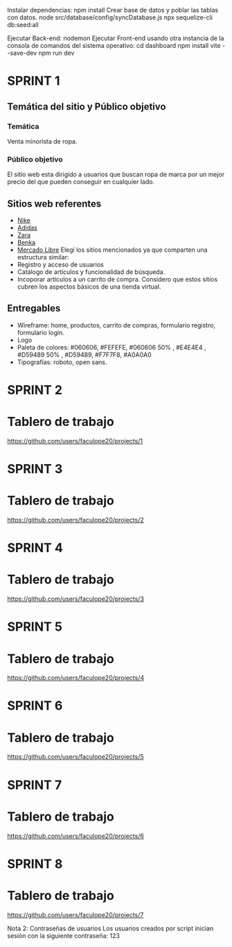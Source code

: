 Instalar dependencias:
npm install
Crear base de datos y poblar las tablas con datos.
node src/database/config/syncDatabase.js
npx sequelize-cli db:seed:all


Ejecutar Back-end:
nodemon
Ejecutar Front-end usando otra instancia de la consola de comandos del sistema operativo:
cd dashboard
npm install vite --save-dev
npm run dev
# SPRINT 1
## Temática del sitio y Público objetivo
### __Temática__
Venta minorísta de ropa.
### __Público objetivo__
El sitio web esta dirigido a usuarios que buscan ropa de marca por un mejor precio del que pueden conseguir en cualquier lado.
## Sitios web referentes
- [Nike](https://www.nike.com.ar/)
- [Adidas](https://www.adidas.com.ar/)
- [Zara](https://www.zara.com)
- [Benka](https://www.benka.com.ar/)
- [Mercado Libre](https://www.mercadolibre.com.ar/)
Elegí los sitios mencionados ya que comparten una estructura similar:
- Registro y acceso de usuarios
- Catálogo de artículos y funcionalidad de búsqueda.
- Incoporar artículos a un carrito de compra.
Considero que estos sitios cubren los aspectos básicos de una tienda virtual.
## Entregables
- Wireframe: home, productos, carrito de compras, formulario registro, formulario login.
- Logo
- Paleta de colores: #060606, #FEFEFE, #060606 50% , #E4E4E4 , #D59489 50% , #D59489, #F7F7F8, #A0A0A0
- Tipografías: roboto, open sans.

# SPRINT 2 
# Tablero de trabajo 
https://github.com/users/faculope20/projects/1

# SPRINT 3 
# Tablero de trabajo 
https://github.com/users/faculope20/projects/2

# SPRINT 4
# Tablero de trabajo 
https://github.com/users/faculope20/projects/3

# SPRINT 5 
# Tablero de trabajo 
https://github.com/users/faculope20/projects/4

# SPRINT 6 
# Tablero de trabajo 
https://github.com/users/faculope20/projects/5

# SPRINT 7 
# Tablero de trabajo 
https://github.com/users/faculope20/projects/6

# SPRINT 8
# Tablero de trabajo 
https://github.com/users/faculope20/projects/7

Nota 2: Contraseñas de usuarios Los usuarios creados por script inician sesión con la siguiente contraseña: 123